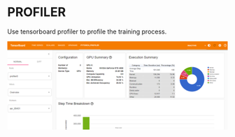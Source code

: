 # PROFILER

Use tensorboard profiler to profile the training process.

![profiler](images/profiler.png)